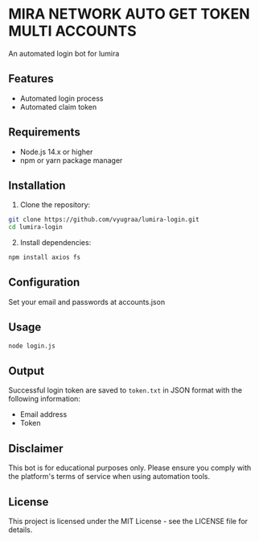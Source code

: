 # MIRA NETWORK AUTO GET TOKEN MULTI ACCOUNTS

An automated login bot for lumira

## Features

-  Automated login process
-  Automated claim token

## Requirements

- Node.js 14.x or higher
- npm or yarn package manager

## Installation

1. Clone the repository:
```bash
git clone https://github.com/vyugraa/lumira-login.git
cd lumira-login
```

2. Install dependencies:
```bash
npm install axios fs
```

## Configuration

Set your email and passwords at accounts.json

## Usage


```bash
node login.js
```


## Output

Successful login token are saved to `token.txt` in JSON format with the following information:
- Email address
- Token


## Disclaimer

This bot is for educational purposes only. Please ensure you comply with the platform's terms of service when using automation tools.

## License

This project is licensed under the MIT License - see the LICENSE file for details.
